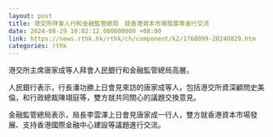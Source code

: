 ```yaml
---
layout: post
title: 港交所拜會人行和金融監管總局　就香港資本市場發展等進行交流
date: 2024-08-29 10:02:12.000000000 +08:00
link: https://news.rthk.hk/rthk/ch/component/k2/1768099-20240829.htm
categories: rthk
---
```


港交所主席唐家成等人拜會人民銀行和金融監管總局高層。

人民銀行表示，行長潘功勝上日會見來訪的唐家成等人，包括港交所資深顧問史美倫，和行政總裁陳翊庭等，雙方就共同關心的議題交換意見。

金融監管總局表示，局長李雲澤上日會見唐家成一行人，雙方就香港資本市場發展、支持香港國際金融中心建設等議題進行交流。
